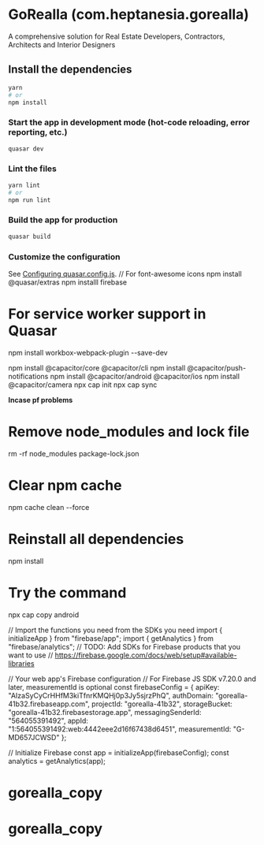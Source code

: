 # GoRealla (com.heptanesia.gorealla)

A comprehensive solution for Real Estate Developers, Contractors, Architects and Interior Designers

## Install the dependencies
```bash
yarn
# or
npm install
```

### Start the app in development mode (hot-code reloading, error reporting, etc.)
```bash
quasar dev
```


### Lint the files
```bash
yarn lint
# or
npm run lint
```


### Build the app for production
```bash
quasar build
```

### Customize the configuration
See [Configuring quasar.config.js](https://v2.quasar.dev/quasar-cli-webpack/quasar-config-js).
// For font-awesome icons
npm install @quasar/extras
npm installl firebase
# For service worker support in Quasar
npm install workbox-webpack-plugin --save-dev

npm install @capacitor/core @capacitor/cli
npm install @capacitor/push-notifications
npm install @capacitor/android @capacitor/ios
npm install @capacitor/camera
npx cap init
npx cap sync

**Incase pf problems**
# Remove node_modules and lock file
rm -rf node_modules package-lock.json

# Clear npm cache
npm cache clean --force

# Reinstall all dependencies
npm install

# Try the command
npx cap copy android

// Import the functions you need from the SDKs you need
import { initializeApp } from "firebase/app";
import { getAnalytics } from "firebase/analytics";
// TODO: Add SDKs for Firebase products that you want to use
// https://firebase.google.com/docs/web/setup#available-libraries

// Your web app's Firebase configuration
// For Firebase JS SDK v7.20.0 and later, measurementId is optional
const firebaseConfig = {
  apiKey: "AIzaSyCyCrHHfM3kiTfnrKMQHj0p3Jy5sjrzPhQ",
  authDomain: "gorealla-41b32.firebaseapp.com",
  projectId: "gorealla-41b32",
  storageBucket: "gorealla-41b32.firebasestorage.app",
  messagingSenderId: "564055391492",
  appId: "1:564055391492:web:4442eee2d16f67438d6451",
  measurementId: "G-MD657JCWSD"
};

// Initialize Firebase
const app = initializeApp(firebaseConfig);
const analytics = getAnalytics(app);
# gorealla_copy
# gorealla_copy
